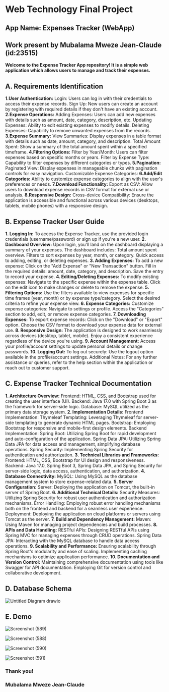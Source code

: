 # Web Technology Final Project        
## App Name: Expenses Tracker (WebApp) 
## Work present by Mubalama Mweze Jean-Claude (id:23515)                                                                                                    	
**Welcome to the Expense Tracker App repository! It is a simple web application which allows users to manage and track their expenses.**

## A. Requirements Identification

**1.User Authentication:**
Login: Users can log in with their credentials to access their expense records.
Sign Up: New users can create an account by registering with required details if they don't have an existing account.
**2.Expense Operations:**
Adding Expenses: Users can add new expenses with details such as amount, date, category, description, etc.
Updating Expenses: Ability to edit existing expenses to modify details.
Deleting Expenses: Capability to remove unwanted expenses from the records.
**3.Expense Summary:**
View Summaries: Display expenses in a table format with details such as date, amount, category, and description.
Total Amount Spent: Show a summary of the total amount spent within a specified timeframe.
**4.Filtering Options:**
Filter by Year/Month: Users can filter expenses based on specific months or years.
Filter by Expense Type: Capability to filter expenses by different categories or types.
**5.Pagination:**
Paginated View: Display expenses in manageable chunks with pagination controls for easy navigation.
Customizable Expense Categories:
**6.Add/Edit Categories:** 
Ability to customize expense categories to align with the user's preferences or needs.
**7.Download Functionality:**
Export as CSV: Allow users to download expense records in CSV format for external use or analysis.
**8.Responsive Design:**
Cross-device Compatibility: Ensure the application is accessible and functional across various devices (desktops, tablets, mobile phones) with a responsive design.

## B. Expense Tracker User Guide

**1. Logging In:**
To access the Expense Tracker, use the provided login credentials (username/password) or sign up if you're a new user.
**2. Dashboard Overview:**
Upon login, you'll land on the dashboard displaying a summary of your expenses.
The dashboard includes:
Total amount spent overview.
Filters to sort expenses by year, month, or category.
Quick access to adding, editing, or deleting expenses.
**3. Adding Expenses:**
To add a new expense:
Click on the "Add Expense" or "New Transaction" button.
Fill in the required details: amount, date, category, and description.
Save the entry to record your expense.
**4. Editing/Deleting Expenses:**
To modify existing expenses:
Navigate to the specific expense within the expense table.
Click on the edit icon to make changes or delete to remove the expense.
**5. Filtering Options:**
Use the filters available to view expenses for specific time frames (year, month) or by expense type/category.
Select the desired criteria to refine your expense view.
**6. Expense Categories:**
Customize expense categories:
Navigate to settings or profile.
Access the "Categories" section to add, edit, or remove expense categories.
**7. Downloading Expenses:**
To export expense records:
Click on the "Download" or "Export" option.
Choose the CSV format to download your expense data for external use.
**8. Responsive Design:**
The application is designed to work seamlessly across devices (desktop, tablet, mobile).
Enjoy a consistent experience regardless of the device you're using.
**9. Account Management:**
Access your profile/account settings to update personal details or change passwords.
**10. Logging Out:**
To log out securely:
Use the logout option available in the profile/account settings.
Additional Notes:
For any further assistance or queries, refer to the help section within the application or reach out to customer support.

## C. Expense Tracker Technical Documentation

**1. Architecture Overview:**
Frontend: HTML, CSS, and Bootstrap used for creating the user interface (UI).
Backend: Java 17.0 with Spring Boot 3 as the framework for server-side logic.
Database: MySQL utilized as the primary data storage system.
**2. Implementation Details:**
Frontend Implementation:
Thymeleaf Templating: Leveraging Thymeleaf for server-side templating to generate dynamic HTML pages.
Bootstrap: Employing Bootstrap for responsive and mobile-first design elements.
Backend Implementation:
Spring Boot: Utilizing Spring Boot for rapid development and auto-configuration of the application.
Spring Data JPA: Utilizing Spring Data JPA for data access and management, simplifying database operations.
Spring Security: Implementing Spring Security for authentication and authorization.
**3. Technical Libraries and Frameworks:**
Frontend: HTML, CSS, Bootstrap for UI design and responsiveness.
Backend: Java 17.0, Spring Boot 3, Spring Data JPA, and Spring Security for server-side logic, data access, authentication, and authorization.
**4. Database Connectivity:**
MySQL: Using MySQL as the database management system to store expense-related data.
**5. Server Configuration:**
Server: Deploying the application on Tomcat, the built-in server of Spring Boot.
**6. Additional Technical Details:**
Security Measures: Utilizing Spring Security for robust user authentication and authorization mechanisms.
Error Handling: Employing robust error handling mechanisms both on the frontend and backend for a seamless user experience.
Deployment: Deploying the application on cloud platforms or servers using Tomcat as the server.
**7. Build and Dependency Management:**
Maven: Using Maven for managing project dependencies and build processes.
**8. APIs and Data Handling:**
RESTful APIs: Designing RESTful APIs using Spring MVC for managing expenses through CRUD operations.
Spring Data JPA: Interacting with the MySQL database to handle data access operations.
**9. Scalability and Performance:**
Ensuring scalability through Spring Boot's modularity and ease of scaling.
Implementing caching mechanisms to optimize application performance.
**10. Documentation and Version Control:**
Maintaining comprehensive documentation using tools like Swagger for API documentation.
Employing Git for version control and collaborative development.

## D. Database Schema

![Untitled Diagram drawio](https://github.com/MubalamaMweze/23515_Webtech_Final_Project/assets/146167689/f285b327-3767-41d1-81b1-0dcd1e45b51e)

## E. Demo


![Screenshot (589)](https://github.com/MubalamaMweze/23515_Webtech_Final_Project/assets/146167689/fae030c6-370e-46aa-89f4-92ea0e45d9b4)

![Screenshot (588)](https://github.com/MubalamaMweze/23515_Webtech_Final_Project/assets/146167689/be2929e0-ffb2-4aec-99be-751185f5f79f)

![Screenshot (590)](https://github.com/MubalamaMweze/23515_Webtech_Final_Project/assets/146167689/fa13f90b-3755-4ef0-9108-baf37104b85a)

![Screenshot (591)](https://github.com/MubalamaMweze/23515_Webtech_Final_Project/assets/146167689/69ff586b-ce77-4d80-954e-bf1c161defca)




### Thank you!
### Mubalama Mweze Jean-Claude


 










